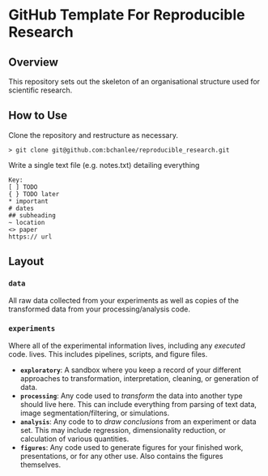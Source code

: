 # GitHub Template For Reproducible Research 

## Overview
This repository sets out the skeleton of an organisational structure used for scientific research.

## How to Use
Clone the repository and restructure as necessary.

```
> git clone git@github.com:bchanlee/reproducible_research.git
```

Write a single text file (e.g. notes.txt) detailing everything

```
Key:
[ ] TODO
{ } TODO later
* important
# dates
## subheading
~ location
<> paper
https:// url
```
## Layout

### **`data`** 
All raw data collected from your experiments as well as copies of the transformed data from your processing/analysis code.

### **`experiments`** 
Where all of the experimental information lives, including any *executed* code. lives. This includes pipelines, scripts, and figure files. 
 * **`exploratory`**: A sandbox where you keep a record of your different approaches to transformation, interpretation, cleaning, or generation of data.
 * **`processing`**: Any code used to *transform* the data into another type should live here. This can include everything from parsing of text data, image segmentation/filtering, or simulations.
 * **`analysis`**: Any code to to *draw conclusions* from an experiment or data set. This may include regression, dimensionality reduction, or calculation of various quantities.
 * **`figures`**: Any code used to generate figures for your finished work, presentations, or for any other use. Also contains the figures themselves.